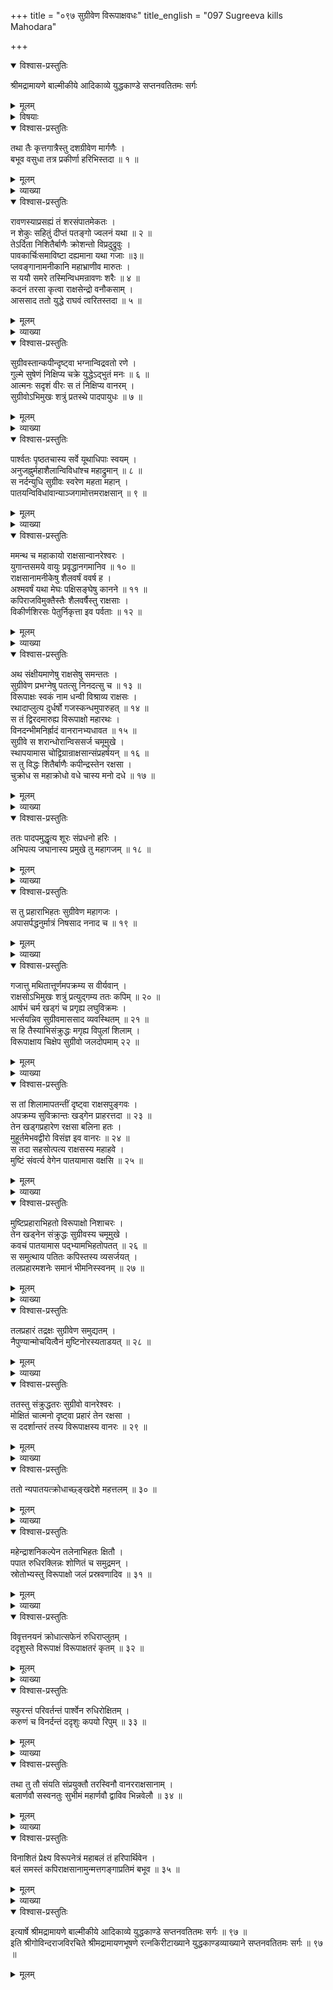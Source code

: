 +++
title = "०९७ सुग्रीवेण विरूपाक्षवधः"
title_english = "097 Sugreeva kills Mahodara"

+++

<details open><summary>विश्वास-प्रस्तुतिः</summary>

श्रीमद्रामायणे बाल्मीकीये आदिकाव्ये युद्धकाण्डे सप्तनवतितमः सर्गः
</details>

<details><summary>मूलम्</summary>

श्रीमद्रामायणे बाल्मीकीये आदिकाव्ये युद्धकाण्डे सप्तनवतितमः सर्गः
</details>

<details><summary>विषयाः</summary>

सुग्रीवेण विरूपाक्षवधः ॥ १ ॥

</details>

<details open><summary>विश्वास-प्रस्तुतिः</summary>

तथा तैः कृत्तगात्रैस्तु दशग्रीवेण मार्गणैः ।  
बभूव वसुधा तत्र प्रकीर्णा हरिभिस्तदा ॥ १ ॥
</details>

<details><summary>मूलम्</summary>

तथा तैः कृत्तगात्रैस्तु दशग्रीवेण मार्गणैः ।  
बभूव वसुधा तत्र प्रकीर्णा हरिभिस्तदा ॥ १ ॥
</details>

<details><summary>व्याख्या</summary>

अथ विरूपाक्षवधः – तथा तैरित्यादि ॥ १ ॥
</details>

<details open><summary>विश्वास-प्रस्तुतिः</summary>

रावणस्याप्रसह्यं तं शरसंपातमेकतः ।  
न शेकुः सहितुं दीप्तं पतङ्गो ज्वलनं यथा ॥ २ ॥  
तेऽर्दिता निशितैर्बाणैः क्रोशन्तो विप्रदुद्रुवुः ।  
पावकार्चिःसमाविष्टा दह्यमाना यथा गजाः ॥३॥  
प्लवङ्गानामनीकानि महाभ्राणीव मारुतः ।  
स ययौ समरे तस्मिन्विधमन्रावणः शरैः ॥ ४ ॥  
कदनं तरसा कृत्वा राक्षसेन्द्रो वनौकसाम् ।  
आससाद ततो युद्धे राघवं त्वरितस्तदा ॥ ५ ॥
</details>

<details><summary>मूलम्</summary>

रावणस्याप्रसह्यं तं शरसंपातमेकतः ।  
न शेकुः सहितुं दीप्तं पतङ्गो ज्वलनं यथा ॥ २ ॥  
तेऽर्दिता निशितैर्बाणैः क्रोशन्तो विप्रदुद्रुवुः ।  
पावकार्चिःसमाविष्टा दह्यमाना यथा गजाः ॥३॥  
प्लवङ्गानामनीकानि महाभ्राणीव मारुतः ।  
स ययौ समरे तस्मिन्विधमन्रावणः शरैः ॥ ४ ॥  
कदनं तरसा कृत्वा राक्षसेन्द्रो वनौकसाम् ।  
आससाद ततो युद्धे राघवं त्वरितस्तदा ॥ ५ ॥
</details>

<details><summary>व्याख्या</summary>

एकतः एकस्य अद्वितीयस्य ॥ २-५ ॥
</details>

<details open><summary>विश्वास-प्रस्तुतिः</summary>

सुग्रीवस्तान्कपीन्दृष्ट्वा भग्नान्विद्रवतो रणे ।  
गुल्मे सुषेणं निक्षिप्य चक्रे युद्धेऽद्भुतं मनः ॥ ६ ॥  
आत्मनः सदृशं वीरः स तं निक्षिप्य वानरम् ।  
सुग्रीवोऽभिमुखः शत्रुं प्रतस्थे पादपायुधः ॥ ७ ॥
</details>

<details><summary>मूलम्</summary>

सुग्रीवस्तान्कपीन्दृष्ट्वा भग्नान्विद्रवतो रणे ।  
गुल्मे सुषेणं निक्षिप्य चक्रे युद्धेऽद्भुतं मनः ॥ ६ ॥  
आत्मनः सदृशं वीरः स तं निक्षिप्य वानरम् ।  
सुग्रीवोऽभिमुखः शत्रुं प्रतस्थे पादपायुधः ॥ ७ ॥
</details>

<details><summary>व्याख्या</summary>

अद्भुतमिति क्रियाविशेषणम् ॥ ६-७ ॥
</details>

<details open><summary>विश्वास-प्रस्तुतिः</summary>

पार्श्वतः पृष्ठतचास्य सर्वे यूथाधिपाः स्वयम् ।  
अनुजह्नुर्महाशैलान्विविधांश्च महाद्रुमान् ॥ ८ ॥  
स नर्दन्युधि सुग्रीवः स्वरेण महता महान् ।  
पातयन्विविधांवान्याञ्जगामोत्तमराक्षसान् ॥ ९ ॥
</details>

<details><summary>मूलम्</summary>

पार्श्वतः पृष्ठतचास्य सर्वे यूथाधिपाः स्वयम् ।  
अनुजह्नुर्महाशैलान्विविधांश्च महाद्रुमान् ॥ ८ ॥  
स नर्दन्युधि सुग्रीवः स्वरेण महता महान् ।  
पातयन्विविधांवान्याञ्जगामोत्तमराक्षसान् ॥ ९ ॥
</details>

<details><summary>व्याख्या</summary>

महाद्रुमान् उत्पाठ्येति शेषः । उत्पाट्य अस्य पार्श्वतः पृष्ठतश्चानुजह्नुरिति संबन्धः । यथा महाराजे युद्धाय गच्छति । तदाऽऽयुधानि भृत्या आहरन्ति ॥ तथा वानरराजे युद्धाय निष्क्रामति तदायुधभूतान् शैलवृक्षादीन् समये दातुं वानरा आजह्नुरिति भावः ॥ ८-९ ॥
</details>

<details open><summary>विश्वास-प्रस्तुतिः</summary>

ममन्थ च महाकायो राक्षसान्वानरेश्वरः ।  
युगान्तसमये वायुः प्रवृद्धानगमानिव ॥ १० ॥  
राक्षसानामनीकेषु शैलवर्षं ववर्ष ह ।  
अश्मवर्षं यथा मेघः पक्षिसङ्घेषु कानने ॥ ११ ॥  
कपिराजविमुक्तैस्तैः शैलवर्षैस्तु राक्षसाः ।  
विकीर्णशिरसः पेतुर्निकृत्ता इव पर्वताः ॥ १२ ॥
</details>

<details><summary>मूलम्</summary>

ममन्थ च महाकायो राक्षसान्वानरेश्वरः ।  
युगान्तसमये वायुः प्रवृद्धानगमानिव ॥ १० ॥  
राक्षसानामनीकेषु शैलवर्षं ववर्ष ह ।  
अश्मवर्षं यथा मेघः पक्षिसङ्घेषु कानने ॥ ११ ॥  
कपिराजविमुक्तैस्तैः शैलवर्षैस्तु राक्षसाः ।  
विकीर्णशिरसः पेतुर्निकृत्ता इव पर्वताः ॥ १२ ॥
</details>

<details><summary>व्याख्या</summary>

अगमान वृक्षान् । पलाशी द्रुद्रुमागमाः इत्यमरः ॥ १०-१२ ॥
</details>

<details open><summary>विश्वास-प्रस्तुतिः</summary>

अथ संक्षीयमाणेषु राक्षसेषु समन्ततः ।  
सुग्रीवेण प्रभग्नेषु पतत्सु निनदत्सु च ॥ १३ ॥  
विरूपाक्षः स्वकं नाम धन्वी विश्राव्य राक्षसः ।  
रथादाप्लुत्य दुर्धर्षो गजस्कन्धमुपारुहत् ॥ १४ ॥  
स तं द्विरदमारुह्य विरूपाक्षो महारथः ।  
विनदन्भीमनिर्ह्रादं वानरानभ्यधावत ॥ १५ ॥  
सुग्रीवे स शरान्धोरान्विससर्ज चमूमुखे ।  
स्थापयामास चोद्विग्रान्राक्षसान्संप्रहर्षयन् ॥ १६ ॥  
स तु विद्धः शितैर्बाणैः कपीन्द्रस्तेन रक्षसा ।  
चुक्रोध स महाक्रोधो वधे चास्य मनो दधे ॥ १७ ॥
</details>

<details><summary>मूलम्</summary>

अथ संक्षीयमाणेषु राक्षसेषु समन्ततः ।  
सुग्रीवेण प्रभग्नेषु पतत्सु निनदत्सु च ॥ १३ ॥  
विरूपाक्षः स्वकं नाम धन्वी विश्राव्य राक्षसः ।  
रथादाप्लुत्य दुर्धर्षो गजस्कन्धमुपारुहत् ॥ १४ ॥  
स तं द्विरदमारुह्य विरूपाक्षो महारथः ।  
विनदन्भीमनिर्ह्रादं वानरानभ्यधावत ॥ १५ ॥  
सुग्रीवे स शरान्धोरान्विससर्ज चमूमुखे ।  
स्थापयामास चोद्विग्रान्राक्षसान्संप्रहर्षयन् ॥ १६ ॥  
स तु विद्धः शितैर्बाणैः कपीन्द्रस्तेन रक्षसा ।  
चुक्रोध स महाक्रोधो वधे चास्य मनो दधे ॥ १७ ॥
</details>

<details><summary>व्याख्या</summary>

संक्षीयमाणेषु हिंस्यमानेषु । क्षि हिंसायां इति धातुः ॥ १३-१७ ॥
</details>

<details open><summary>विश्वास-प्रस्तुतिः</summary>

ततः पादपमुद्धृत्य शूरः संप्रधनो हरिः ।  
अभिपत्य जघानास्य प्रमुखे तु महागजम् ॥ १८ ॥
</details>

<details><summary>मूलम्</summary>

ततः पादपमुद्धृत्य शूरः संप्रधनो हरिः ।  
अभिपत्य जघानास्य प्रमुखे तु महागजम् ॥ १८ ॥
</details>

<details><summary>व्याख्या</summary>

संप्रधनः । बहुलग्रहणात् कर्तरि ल्युट् । प्रहर्तेत्यर्थः । प्रमुखे मुखे ॥ १८ ॥
</details>

<details open><summary>विश्वास-प्रस्तुतिः</summary>

स तु प्रहाराभिहतः सुग्रीवेण महागजः ।  
अपासर्पद्धनुर्मात्रं निषसाद ननाद च ॥ १९ ॥
</details>

<details><summary>मूलम्</summary>

स तु प्रहाराभिहतः सुग्रीवेण महागजः ।  
अपासर्पद्धनुर्मात्रं निषसाद ननाद च ॥ १९ ॥
</details>

<details><summary>व्याख्या</summary>

धनुर्मात्रं धनुःप्रमाणं । प्रमाणे द्वयसच्दघ्नञ्मात्रचः इत्यादिना मात्रच्प्रत्ययः ॥ १९ ॥
</details>

<details open><summary>विश्वास-प्रस्तुतिः</summary>

गजात्तु मथितात्तूर्णमपक्रम्य स वीर्यवान् ।  
राक्षसोऽभिमुखः शत्रुं प्रत्युद्गम्य ततः कपिम् ॥ २० ॥  
आर्षभं चर्म खड्गं च प्रगृह्य लघुविक्रमः ।  
भर्त्सयन्निव सुग्रीवमाससाद व्यवस्थितम् ॥ २१ ॥  
स हि तैस्याभिसंक्रुद्धः मगृह्य विपुलां शिलाम् ।  
विरूपाक्षाय चिक्षेप सुग्रीवो जलदोपमाम् २२ ॥
</details>

<details><summary>मूलम्</summary>

गजात्तु मथितात्तूर्णमपक्रम्य स वीर्यवान् ।  
राक्षसोऽभिमुखः शत्रुं प्रत्युद्गम्य ततः कपिम् ॥ २० ॥  
आर्षभं चर्म खड्गं च प्रगृह्य लघुविक्रमः ।  
भर्त्सयन्निव सुग्रीवमाससाद व्यवस्थितम् ॥ २१ ॥  
स हि तैस्याभिसंक्रुद्धः मगृह्य विपुलां शिलाम् ।  
विरूपाक्षाय चिक्षेप सुग्रीवो जलदोपमाम् २२ ॥
</details>

<details><summary>व्याख्या</summary>

गजात्त्विति श्लोकद्वयमेकं वाक्यम् ॥ व्यवस्थितं निश्चलतया स्थितम् ॥ २० – २२ ॥
</details>

<details open><summary>विश्वास-प्रस्तुतिः</summary>

स तां शिलामापतन्तीं दृष्ट्वा राक्षसपुङ्गवः ।  
अपक्रम्य सुविक्रान्तः खड्गेन प्राहरत्तदा ॥ २३ ॥  
तेन खड्गप्रहारेण रक्षसा बलिना हतः ।  
मुहूर्तमेभवद्वीरो विसंज्ञ इव वानरः ॥ २४ ॥  
स तदा सहसोत्पत्य राक्षसस्य महाहवे ।  
मुष्टिं संवर्त्य वेगेन पातयामास वक्षसि ॥ २५ ॥
</details>

<details><summary>मूलम्</summary>

स तां शिलामापतन्तीं दृष्ट्वा राक्षसपुङ्गवः ।  
अपक्रम्य सुविक्रान्तः खड्गेन प्राहरत्तदा ॥ २३ ॥  
तेन खड्गप्रहारेण रक्षसा बलिना हतः ।  
मुहूर्तमेभवद्वीरो विसंज्ञ इव वानरः ॥ २४ ॥  
स तदा सहसोत्पत्य राक्षसस्य महाहवे ।  
मुष्टिं संवर्त्य वेगेन पातयामास वक्षसि ॥ २५ ॥
</details>

<details><summary>व्याख्या</summary>

अपक्रम्य शिलापातपरिहारार्थमन्यतोपसृत्य प्राहरत् । सुग्रीवमिति शेषः ॥ २३ – २५ ॥
</details>

<details open><summary>विश्वास-प्रस्तुतिः</summary>

मुष्टिप्रहाराभिहतो विरूपाक्षो निशाचरः ।  
तेन खड्नेन संक्रुद्धः सुग्रीवस्य चमूमुखे ।  
कवचं पातयामास पद्भ्यामभिहतोपतत् ॥ २६ ॥  
स समुत्थाय पतितः कपिस्तस्य व्यसर्जयत् ।  
तलप्रहारमशनेः समानं भीमनिस्स्वनम् ॥ २७ ॥
</details>

<details><summary>मूलम्</summary>

मुष्टिप्रहाराभिहतो विरूपाक्षो निशाचरः ।  
तेन खड्नेन संक्रुद्धः सुग्रीवस्य चमूमुखे ।  
कवचं पातयामास पद्भ्यामभिहतोपतत् ॥ २६ ॥  
स समुत्थाय पतितः कपिस्तस्य व्यसर्जयत् ।  
तलप्रहारमशनेः समानं भीमनिस्स्वनम् ॥ २७ ॥
</details>

<details><summary>व्याख्या</summary>

मुष्टिप्रहारेत्यादिसार्धश्लोक एकान्वयः ॥ कवचमिति अनेन सुग्रीवस्यापि कवचधारणमस्तीति गम्यते । पद्भ्यामिति । अभिहतः सन् पद्भ्यामपतदित्यन्वयः ॥ २६-२७ ॥
</details>

<details open><summary>विश्वास-प्रस्तुतिः</summary>

तलप्रहारं तद्रक्षः सुग्रीवेण समुद्यतम् ।  
नैपुण्यान्मोचयित्वैनं मुष्टिनोरस्यताडयत् ॥ २८ ॥
</details>

<details><summary>मूलम्</summary>

तलप्रहारं तद्रक्षः सुग्रीवेण समुद्यतम् ।  
नैपुण्यान्मोचयित्वैनं मुष्टिनोरस्यताडयत् ॥ २८ ॥
</details>

<details><summary>व्याख्या</summary>

नैपुण्यात् शिक्षापाटवात् ॥ २८ ॥
</details>

<details open><summary>विश्वास-प्रस्तुतिः</summary>

ततस्तु संक्रुद्धतरः सुग्रीवो वानरेश्वरः ।  
मोक्षितं चात्मनो दृष्ट्वा प्रहारं तेन रक्षसा ।  
स ददर्शान्तरं तस्य विरूपाक्षस्य वानरः ॥ २९ ॥
</details>

<details><summary>मूलम्</summary>

ततस्तु संक्रुद्धतरः सुग्रीवो वानरेश्वरः ।  
मोक्षितं चात्मनो दृष्ट्वा प्रहारं तेन रक्षसा ।  
स ददर्शान्तरं तस्य विरूपाक्षस्य वानरः ॥ २९ ॥
</details>

<details><summary>व्याख्या</summary>

ततस्त्विति सार्धश्लोकमेकं वाक्यम् ॥ अन्तरं अवकाशम् ॥ २९ ॥
</details>

<details open><summary>विश्वास-प्रस्तुतिः</summary>

ततो न्यपातयत्क्रोधाच्छ्ङ्खदेशे महत्तलम् ॥ ३० ॥
</details>

<details><summary>मूलम्</summary>

ततो न्यपातयत्क्रोधाच्छ्ङ्खदेशे महत्तलम् ॥ ३० ॥
</details>

<details><summary>व्याख्या</summary>

तव इत्यर्धम् ॥ शङ्खदेशे ललाटास्थिप्रदेशे । शङ्खो निधौ ललाटास्थि इत्यमरः ॥ ३० ॥
</details>

<details open><summary>विश्वास-प्रस्तुतिः</summary>

महेन्द्राशनिकल्पेन तलेनाभिहतः क्षितौ ।  
पपात रुधिरक्लिन्नः शोणितं च समुद्रमन् ।  
स्रोतोभ्यस्तु विरूपाक्षो जलं प्रस्रवणादिव ॥ ३१ ॥
</details>

<details><summary>मूलम्</summary>

महेन्द्राशनिकल्पेन तलेनाभिहतः क्षितौ ।  
पपात रुधिरक्लिन्नः शोणितं च समुद्रमन् ।  
स्रोतोभ्यस्तु विरूपाक्षो जलं प्रस्रवणादिव ॥ ३१ ॥
</details>

<details><summary>व्याख्या</summary>

महेन्द्राशनीत्यादि सार्धश्लोकमेकं वाक्यम् ॥ स्रोतोभ्यः नासादिनवद्वारेभ्यः ॥ ३१ ॥
</details>

<details open><summary>विश्वास-प्रस्तुतिः</summary>

विवृत्तनयनं क्रोधात्सफेनं रुधिराप्लुतम् ।  
ददृशुस्ते विरूपाक्षं विरूपाक्षतरं कृतम् ॥ ३२ ॥
</details>

<details><summary>मूलम्</summary>

विवृत्तनयनं क्रोधात्सफेनं रुधिराप्लुतम् ।  
ददृशुस्ते विरूपाक्षं विरूपाक्षतरं कृतम् ॥ ३२ ॥
</details>

<details><summary>व्याख्या</summary>

विरूपाक्षतरं नेत्रोद्रमनेनात्यन्तविकटाक्षम् ॥ ३२ ॥
</details>

<details open><summary>विश्वास-प्रस्तुतिः</summary>

स्फुरन्तं परिवर्तन्तं पार्श्वेन रुधिरोक्षितम् ।  
करुणं च विनर्दन्तं ददृशुः कपयो रिपुम् ॥ ३३ ॥
</details>

<details><summary>मूलम्</summary>

स्फुरन्तं परिवर्तन्तं पार्श्वेन रुधिरोक्षितम् ।  
करुणं च विनर्दन्तं ददृशुः कपयो रिपुम् ॥ ३३ ॥
</details>

<details><summary>व्याख्या</summary>

स्फुरन्तं ऊर्ध्वमुत्पतन्तं । परिवर्तन्तं परिवर्तमानम् ॥ ३३ ॥
</details>

<details open><summary>विश्वास-प्रस्तुतिः</summary>

तथा तु तौ संयति संप्रयुक्तौ तरस्विनौ वानरराक्षसानाम् ।  
बलार्णवौ सस्वनतुः सुभीमं महार्णवौ द्वाविव भिन्नवेलौ ॥ ३४ ॥
</details>

<details><summary>मूलम्</summary>

तथा तु तौ संयति संप्रयुक्तौ तरस्विनौ वानरराक्षसानाम् ।  
बलार्णवौ सस्वनतुः सुभीमं महार्णवौ द्वाविव भिन्नवेलौ ॥ ३४ ॥
</details>

<details><summary>व्याख्या</summary>

भिन्नवेलौ विदीर्णवेलौ ॥ ३४ ॥
</details>

<details open><summary>विश्वास-प्रस्तुतिः</summary>

विनाशितं प्रेक्ष्य विरूपनेत्रं महाबलं तं हरिपार्थिवेन ।  
बलं समस्तं कपिराक्षसानामुन्मत्तगङ्गाप्रतिमं बभूव ॥ ३५ ॥
</details>

<details><summary>मूलम्</summary>

विनाशितं प्रेक्ष्य विरूपनेत्रं महाबलं तं हरिपार्थिवेन ।  
बलं समस्तं कपिराक्षसानामुन्मत्तगङ्गाप्रतिमं बभूव ॥ ३५ ॥
</details>

<details><summary>व्याख्या</summary>

उन्मत्तगङ्गा उद्वेलगङ्गा ॥ ३५ ॥
</details>

<details open><summary>विश्वास-प्रस्तुतिः</summary>

इत्यार्षे श्रीमद्रामायणे बाल्मीकीये आदिकाव्ये युद्धकाण्डे सप्तनवतितमः सर्गः ॥ ९७ ॥  
इति श्रीगोविन्दराजविरचिते श्रीमद्रामायणभूषणे रत्नकिरीटाख्याने युद्धकाण्डव्याख्याने सप्तनवतितमः सर्गः ॥ ९७ ॥
</details>

<details><summary>मूलम्</summary>

इत्यार्षे श्रीमद्रामायणे बाल्मीकीये आदिकाव्ये युद्धकाण्डे सप्तनवतितमः सर्गः ॥ ९७ ॥  
इति श्रीगोविन्दराजविरचिते श्रीमद्रामायणभूषणे रत्नकिरीटाख्याने युद्धकाण्डव्याख्याने सप्तनवतितमः सर्गः ॥ ९७ ॥
</details>


